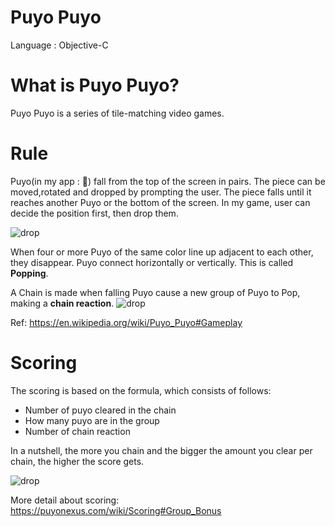 # Puyo Puyo
Language : Objective-C

# What is Puyo Puyo?
Puyo Puyo is a series of tile-matching video games.

# Rule
Puyo(in my app : 💙) fall from the top of the screen in pairs.
The piece can be moved,rotated and dropped by prompting the user. The piece falls until it reaches another Puyo or the bottom of the screen.
In my game, user can decide the position first, then drop them.

![drop](https://github.com/MinaFujisawa/PuyoPuyo/blob/master/screenshots/drop.png)

When four or more Puyo of the same color line up adjacent to each other, they disappear. Puyo connect horizontally or vertically. This is called __Popping__.

A Chain is made when falling Puyo cause a new group of Puyo to Pop, making a __chain reaction__.
![drop](https://github.com/MinaFujisawa/PuyoPuyo/blob/master/screenshots/chain.png)

Ref:
https://en.wikipedia.org/wiki/Puyo_Puyo#Gameplay

# Scoring
The scoring is based on the formula, which consists of follows:
- Number of puyo cleared in the chain
- How many puyo are in the group
- Number of chain reaction

In a nutshell, the more you chain and the bigger the amount you clear per chain, the higher the score gets.

![drop](https://github.com/MinaFujisawa/PuyoPuyo/blob/master/screenshots/score.png)

More detail about scoring:
https://puyonexus.com/wiki/Scoring#Group_Bonus



